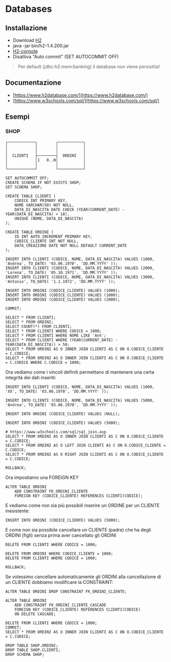 # Databases

## Installazione

- Download [H2](https://www.h2database.com/)
- java -jar bin/h2-1.4.200.jar
- [H2-console](http://localhost:9898/)
- Disattiva "Auto commit" (SET AUTOCOMMIT OFF)

> Per default (jdbc:h2:mem:banking) il database non viene persistita!

## Documentazione
- [https://www.h2database.com/](https://www.h2database.com/)
- [https://www.w3schools.com/sql/](https://www.w3schools.com/sql/) 

## Esempi

### SHOP

```
┌────────────┐        ┌───────────┐
│            │        │           │
│            │        │           │
│  CLIENTI   ├────────┤  ORDINI   │
│            │1   0..N│           │
│            │        │           │
└────────────┘        └───────────┘
```

```
SET AUTOCOMMIT OFF;
CREATE SCHEMA IF NOT EXISTS SHOP;
SET SCHEMA SHOP;
```

```
CREATE TABLE CLIENTI (
    CODICE INT PRIMARY KEY, 
    NOME VARCHAR(50) NOT NULL, 
    DATA_DI_NASCITA DATE CHECK (YEAR(CURRENT_DATE) - YEAR(DATA_DI_NASCITA) > 18),
    UNIQUE (NOME, DATA_DI_NASCITA)
);

CREATE TABLE ORDINI (
    ID INT AUTO_INCREMENT PRIMARY KEY,
    CODICE_CLIENTE INT NOT NULL,
    DATA_CREAZIONE DATE NOT NULL DEFAULT CURRENT_DATE
);
```

```
INSERT INTO CLIENTI (CODICE, NOME, DATA_DI_NASCITA) VALUES (1000, 'Andrea', TO_DATE( '03.06.1970', 'DD.MM.YYYY' ));
INSERT INTO CLIENTI (CODICE, NOME, DATA_DI_NASCITA) VALUES (2000, 'Lorena', TO_DATE( '05.10.1971', 'DD.MM.YYYY' ));
INSERT INTO CLIENTI (CODICE, NOME, DATA_DI_NASCITA) VALUES (3000, 'Antonio', TO_DATE( '1.1.1972', 'DD.MM.YYYY' ));

INSERT INTO ORDINI (CODICE_CLIENTE) VALUES (1000);
INSERT INTO ORDINI (CODICE_CLIENTE) VALUES (1000);
INSERT INTO ORDINI (CODICE_CLIENTE) VALUES (2000);

COMMIT;
```

```
SELECT * FROM CLIENTI;
SELECT * FROM ORDINI;
SELECT COUNT(*) FROM CLIENTI;
SELECT * FROM CLIENTI WHERE CODICE = 1000;
SELECT * FROM CLIENTI WHERE NOME LIKE 'An%';
SELECT * FROM CLIENTI WHERE (YEAR(CURRENT_DATE) - YEAR(DATA_DI_NASCITA)) > 50;
SELECT * FROM ORDINI AS O INNER JOIN CLIENTI AS C ON O.CODICE_CLIENTE = C.CODICE;
SELECT * FROM ORDINI AS O INNER JOIN CLIENTI AS C ON O.CODICE_CLIENTE = C.CODICE WHERE C.CODICE = 1000;
```

Ora vediamo come i vincoli definiti permettano di mantenere una certa integrità dei dati inseriti:

```
INSERT INTO CLIENTI (CODICE, NOME, DATA_DI_NASCITA) VALUES (1000, 'XX', TO_DATE( '03.06.1970', 'DD.MM.YYYY' ));

INSERT INTO CLIENTI (CODICE, NOME, DATA_DI_NASCITA) VALUES (5000, 'Andrea', TO_DATE( '03.06.1970', 'DD.MM.YYYY' ));

INSERT INTO ORDINI (CODICE_CLIENTE) VALUES (NULL);

INSERT INTO ORDINI (CODICE_CLIENTE) VALUES (5000);

# https://www.w3schools.com/sql/sql_join.asp
SELECT * FROM ORDINI AS O INNER JOIN CLIENTI AS C ON O.CODICE_CLIENTE = C.CODICE;
SELECT * FROM ORDINI AS O LEFT JOIN CLIENTI AS C ON O.CODICE_CLIENTE = C.CODICE;
SELECT * FROM ORDINI AS O RIGHT JOIN CLIENTI AS C ON O.CODICE_CLIENTE = C.CODICE;

ROLLBACK;
```

Ora impostiamo una FOREIGN KEY

```
ALTER TABLE ORDINI
    ADD CONSTRAINT FK_ORDINI_CLIENTE
    FOREIGN KEY (CODICE_CLIENTE) REFERENCES CLIENTI(CODICE);
```

E vediamo come non sia più possibili inserire un ORDINE per un CLIENTE inesistente:

```
INSERT INTO ORDINI (CODICE_CLIENTE) VALUES (5000);
```

E come non sia possibile cancellare un CLIENTE (padre) che ha degli ORDINI (figli) senza prima aver cancellato gli ORDINI

```
DELETE FROM CLIENTI WHERE CODICE = 1000;

DELETE FROM ORDINI WHERE CODICE_CLIENTE = 1000;
DELETE FROM CLIENTI WHERE CODICE = 1000;

ROLLBACK;
```

Se volessimo cancellare automaticamente gli ORDINI alla cancellazione di un CLIENTE dobbiamo modificare la CONSTRAINT:

```
ALTER TABLE ORDINI DROP CONSTRAINT FK_ORDINI_CLIENTE;

ALTER TABLE ORDINI
    ADD CONSTRAINT FK_ORDINI_CLIENTE_CASCADE
    FOREIGN KEY (CODICE_CLIENTE) REFERENCES CLIENTI(CODICE)
    ON DELETE CASCADE;
```

```
DELETE FROM CLIENTI WHERE CODICE = 1000;
COMMIT;
SELECT * FROM ORDINI AS O INNER JOIN CLIENTI AS C ON O.CODICE_CLIENTE = C.CODICE;
```

```
DROP TABLE SHOP.ORDINI;
DROP TABLE SHOP.CLIENTI;
DROP SCHEMA SHOP;
```
